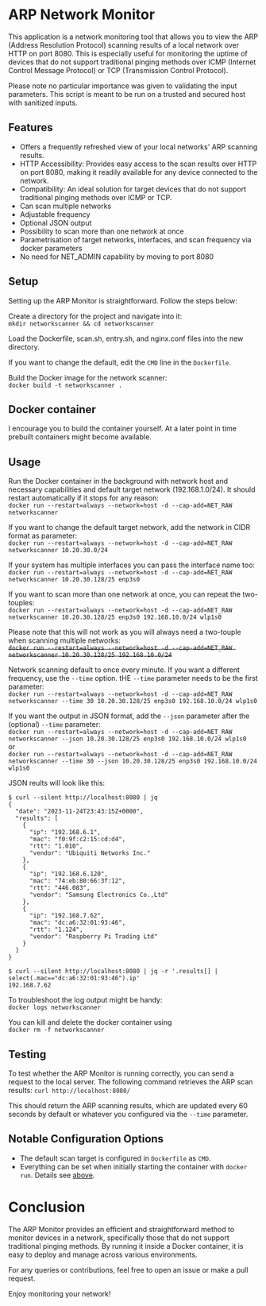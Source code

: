 # ARP Network Monitor
This application is a network monitoring tool that allows you to view the ARP (Address Resolution Protocol) scanning results of a local network over HTTP on port 8080. This is especially useful for monitoring the uptime of devices that do not support traditional pinging methods over ICMP (Internet Control Message Protocol) or TCP (Transmission Control Protocol).

Please note no particular importance was given to validating the input parameters. This script is meant to be run on a trusted and secured host with sanitized inputs.

## Features
- Offers a frequently refreshed view of your local networks' ARP scanning results.
- HTTP Accessibility: Provides easy access to the scan results over HTTP on port 8080, making it readily available for any device connected to the network.
- Compatibility: An ideal solution for target devices that do not support traditional pinging methods over ICMP or TCP.
- Can scan multiple networks
- Adjustable frequency
- Optional JSON output
- Possibility to scan more than one network at once
- Parametrisation of target networks, interfaces, and scan frequency via docker parameters
- No need for NET_ADMIN capability by moving to port 8080

## Setup
Setting up the ARP Monitor is straightforward. Follow the steps below:

Create a directory for the project and navigate into it:  
`mkdir networkscanner && cd networkscanner`

Load the Dockerfile, scan.sh, entry.sh, and nginx.conf files into the new directory. 

If you want to change the default, edit the `CMD` line in the `Dockerfile`.

Build the Docker image for the network scanner:  
`docker build -t networkscanner .`

## Docker container
I encourage you to build the container yourself. At a later point in time prebuilt containers might become available.  

## Usage
Run the Docker container in the background with network host and necessary capabilities and default target network (192.168.1.0/24). It should restart automatically if it stops for any reason:  
`docker run --restart=always --network=host -d --cap-add=NET_RAW networkscanner`

If you want to change the default target network, add the network in CIDR format as parameter:  
`docker run --restart=always --network=host -d --cap-add=NET_RAW networkscanner 10.20.30.0/24`

If your system has multiple interfaces you can pass the interface name too:  
`docker run --restart=always --network=host -d --cap-add=NET_RAW networkscanner 10.20.30.128/25 enp3s0`

If you want to scan more than one network at once, you can repeat the two-touples:  
`docker run --restart=always --network=host -d --cap-add=NET_RAW networkscanner 10.20.30.128/25 enp3s0 192.168.10.0/24 wlp1s0`

Please note that this will not work as you will always need a two-touple when scanning multiple networks:  
~~`docker run --restart=always --network=host -d --cap-add=NET_RAW networkscanner 10.20.30.128/25 192.168.10.0/24`~~

Network scanning default to once every minute. If you want a different frequency, use the `--time` option. tHE `--time` parameter needs to be the first parameter:  
`docker run --restart=always --network=host -d --cap-add=NET_RAW networkscanner --time 30 10.20.30.128/25 enp3s0 192.168.10.0/24 wlp1s0`

If you want the output in JSON format, add the `--json` parameter after the (optional) `--time` parameter:  
`docker run --restart=always --network=host -d --cap-add=NET_RAW networkscanner --json 10.20.30.128/25 enp3s0 192.168.10.0/24 wlp1s0`  
or  
`docker run --restart=always --network=host -d --cap-add=NET_RAW networkscanner --time 30 --json 10.20.30.128/25 enp3s0 192.168.10.0/24 wlp1s0`

JSON reults will look like this:
```
$ curl --silent http://localhost:8080 | jq
{
  "date": "2023-11-24T23:43:15Z+0000",
  "results": [
    {
      "ip": "192.168.6.1",
      "mac": "f0:9f:c2:15:cd:d4",
      "rtt": "1.010",
      "vendor": "Ubiquiti Networks Inc."
    },
    {
      "ip": "192.168.6.120",
      "mac": "74:eb:80:66:3f:12",
      "rtt": "446.083",
      "vendor": "Samsung Electronics Co.,Ltd"
    },
    {
      "ip": "192.168.7.62",
      "mac": "dc:a6:32:01:93:46",
      "rtt": "1.124",
      "vendor": "Raspberry Pi Trading Ltd"
    }
  ]
}

$ curl --silent http://localhost:8080 | jq -r '.results[] | select(.mac=="dc:a6:32:01:93:46").ip'
192.168.7.62
```

To troubleshoot the log output might be handy:  
`docker logs networkscanner`

You can kill and delete the docker container using  
`docker rm -f networkscanner`

## Testing
To test whether the ARP Monitor is running correctly, you can send a request to the local server. The following command retrieves the ARP scan results:
`curl http://localhost:8080/`

This should return the ARP scanning results, which are updated every 60 seconds by default or whatever you configured via the `--time` parameter.

## Notable Configuration Options
- The default scan target is configured in `Dockerfile` as `CMD`.
- Everything can be set when initially starting the container with `docker run`. Details see [above](#usage).

# Conclusion
The ARP Monitor provides an efficient and straightforward method to monitor devices in a network, specifically those that do not support traditional pinging methods. By running it inside a Docker container, it is easy to deploy and manage across various environments.

For any queries or contributions, feel free to open an issue or make a pull request.

Enjoy monitoring your network!
